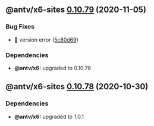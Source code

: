 ## @antv/x6-sites [0.10.79](https://github.com/antvis/x6/compare/@antv/x6-sites@0.10.78...@antv/x6-sites@0.10.79) (2020-11-05)


### Bug Fixes

* 🐛 version error ([5c80d69](https://github.com/antvis/x6/commit/5c80d69f66217e131176fce89b95d30bd47e3c4c))





### Dependencies

* **@antv/x6:** upgraded to 0.10.78

## @antv/x6-sites [0.10.78](https://github.com/antvis/x6/compare/@antv/x6-sites@0.10.77...@antv/x6-sites@0.10.78) (2020-10-30)





### Dependencies

* **@antv/x6:** upgraded to 1.0.1
